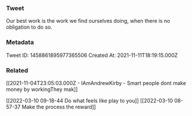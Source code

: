 ### Tweet
Our best work is the work we find ourselves doing, when there is no obligation to do so.

### Metadata
Tweet ID: 1458861895977365506
Created At: 2021-11-11T18:19:15.000Z

### Related
[[2021-11-04T23:05:03.000Z - IAmAndrewKirby - Smart people dont make money by workingThey mak]]

[[2022-03-10 09-18-44 Do what feels like play to you]]
[[2022-03-10 08-57-37 Make the process the reward]]

